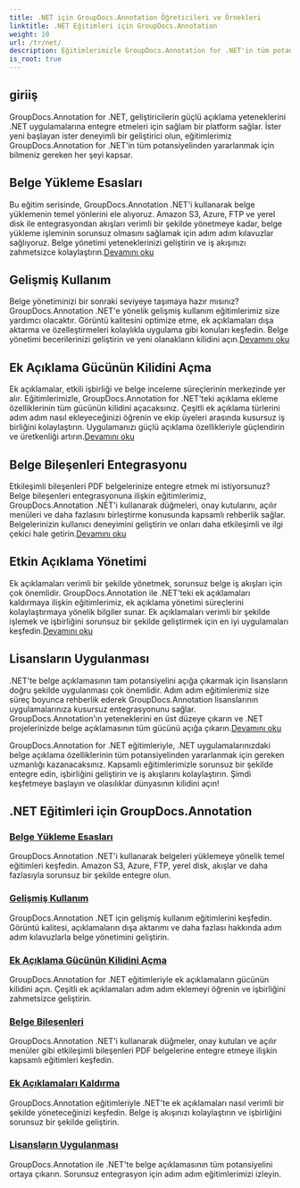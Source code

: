 ```yaml
---
title: .NET için GroupDocs.Annotation Öğreticileri ve Örnekleri
linktitle: .NET Eğitimleri için GroupDocs.Annotation
weight: 10
url: /tr/net/
description: Eğitimlerimizle GroupDocs.Annotation for .NET'in tüm potansiyelini ortaya çıkarın. Sorunsuz bir şekilde entegre edin, işbirliğini geliştirin ve iş akışlarını kolaylaştırın.
is_root: true
---
```

## giriiş

GroupDocs.Annotation for .NET, geliştiricilerin güçlü açıklama yeteneklerini .NET uygulamalarına entegre etmeleri için sağlam bir platform sağlar. İster yeni başlayan ister deneyimli bir geliştirici olun, eğitimlerimiz GroupDocs.Annotation for .NET'in tüm potansiyelinden yararlanmak için bilmeniz gereken her şeyi kapsar.

## Belge Yükleme Esasları
 Bu eğitim serisinde, GroupDocs.Annotation .NET'i kullanarak belge yüklemenin temel yönlerini ele alıyoruz. Amazon S3, Azure, FTP ve yerel disk ile entegrasyondan akışları verimli bir şekilde yönetmeye kadar, belge yükleme işleminin sorunsuz olmasını sağlamak için adım adım kılavuzlar sağlıyoruz. Belge yönetimi yeteneklerinizi geliştirin ve iş akışınızı zahmetsizce kolaylaştırın.[Devamını oku](./document-loading-essentials/)

## Gelişmiş Kullanım
Belge yönetiminizi bir sonraki seviyeye taşımaya hazır mısınız? GroupDocs.Annotation .NET'e yönelik gelişmiş kullanım eğitimlerimiz size yardımcı olacaktır. Görüntü kalitesini optimize etme, ek açıklamaları dışa aktarma ve özelleştirmeleri kolaylıkla uygulama gibi konuları keşfedin. Belge yönetimi becerilerinizi geliştirin ve yeni olanakların kilidini açın.[Devamını oku](./advanced-usage/)

## Ek Açıklama Gücünün Kilidini Açma
 Ek açıklamalar, etkili işbirliği ve belge inceleme süreçlerinin merkezinde yer alır. Eğitimlerimizle, GroupDocs.Annotation for .NET'teki açıklama ekleme özelliklerinin tüm gücünün kilidini açacaksınız. Çeşitli ek açıklama türlerini adım adım nasıl ekleyeceğinizi öğrenin ve ekip üyeleri arasında kusursuz iş birliğini kolaylaştırın. Uygulamanızı güçlü açıklama özellikleriyle güçlendirin ve üretkenliği artırın.[Devamını oku](./unlocking-annotation-power/)

## Belge Bileşenleri Entegrasyonu
Etkileşimli bileşenleri PDF belgelerinize entegre etmek mi istiyorsunuz? Belge bileşenleri entegrasyonuna ilişkin eğitimlerimiz, GroupDocs.Annotation .NET'i kullanarak düğmeleri, onay kutularını, açılır menüleri ve daha fazlasını birleştirme konusunda kapsamlı rehberlik sağlar. Belgelerinizin kullanıcı deneyimini geliştirin ve onları daha etkileşimli ve ilgi çekici hale getirin.[Devamını oku](./document-components/)

## Etkin Açıklama Yönetimi
 Ek açıklamaları verimli bir şekilde yönetmek, sorunsuz belge iş akışları için çok önemlidir. GroupDocs.Annotation ile .NET'teki ek açıklamaları kaldırmaya ilişkin eğitimlerimiz, ek açıklama yönetimi süreçlerini kolaylaştırmaya yönelik bilgiler sunar. Ek açıklamaları verimli bir şekilde işlemek ve işbirliğini sorunsuz bir şekilde geliştirmek için en iyi uygulamaları keşfedin.[Devamını oku](./removing-annotations/)

## Lisansların Uygulanması
.NET'te belge açıklamasının tam potansiyelini açığa çıkarmak için lisansların doğru şekilde uygulanması çok önemlidir. Adım adım eğitimlerimiz size süreç boyunca rehberlik ederek GroupDocs.Annotation lisanslarının uygulamalarınıza kusursuz entegrasyonunu sağlar. GroupDocs.Annotation'ın yeteneklerini en üst düzeye çıkarın ve .NET projelerinizde belge açıklamasının tüm gücünü açığa çıkarın.[Devamını oku](./applying-licenses/)

GroupDocs.Annotation for .NET eğitimleriyle, .NET uygulamalarınızdaki belge açıklama özelliklerinin tüm potansiyelinden yararlanmak için gereken uzmanlığı kazanacaksınız. Kapsamlı eğitimlerimizle sorunsuz bir şekilde entegre edin, işbirliğini geliştirin ve iş akışlarını kolaylaştırın. Şimdi keşfetmeye başlayın ve olasılıklar dünyasının kilidini açın!
## .NET Eğitimleri için GroupDocs.Annotation
### [Belge Yükleme Esasları](./document-loading-essentials/)
GroupDocs.Annotation .NET'i kullanarak belgeleri yüklemeye yönelik temel eğitimleri keşfedin. Amazon S3, Azure, FTP, yerel disk, akışlar ve daha fazlasıyla sorunsuz bir şekilde entegre olun.
### [Gelişmiş Kullanım](./advanced-usage/)
GroupDocs.Annotation .NET için gelişmiş kullanım eğitimlerini keşfedin. Görüntü kalitesi, açıklamaların dışa aktarımı ve daha fazlası hakkında adım adım kılavuzlarla belge yönetimini geliştirin.
### [Ek Açıklama Gücünün Kilidini Açma](./unlocking-annotation-power/)
GroupDocs.Annotation for .NET eğitimleriyle ek açıklamaların gücünün kilidini açın. Çeşitli ek açıklamaları adım adım eklemeyi öğrenin ve işbirliğini zahmetsizce geliştirin.
### [Belge Bileşenleri](./document-components/)
GroupDocs.Annotation .NET'i kullanarak düğmeler, onay kutuları ve açılır menüler gibi etkileşimli bileşenleri PDF belgelerine entegre etmeye ilişkin kapsamlı eğitimleri keşfedin.
### [Ek Açıklamaları Kaldırma](./removing-annotations/)
GroupDocs.Annotation eğitimleriyle .NET'te ek açıklamaları nasıl verimli bir şekilde yöneteceğinizi keşfedin. Belge iş akışınızı kolaylaştırın ve işbirliğini sorunsuz bir şekilde geliştirin.
### [Lisansların Uygulanması](./applying-licenses/)
GroupDocs.Annotation ile .NET'te belge açıklamasının tüm potansiyelini ortaya çıkarın. Sorunsuz entegrasyon için adım adım eğitimlerimizi izleyin.